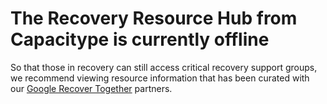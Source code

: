 # The Recovery Resource Hub from Capacitype is currently offline

So that those in recovery can still access critical recovery support groups, we recommend viewing resource information that has been curated with our <a href="https://recovertogether.withgoogle.com/?utm_source=houseads&utm_medium=ads&utm_campaign=onlineresources&gclid=Cj0KCQjwxtSSBhDYARIsAEn0thRL8RRpbBKm7RSX0eH0I87L4wMZES1axyoKtskrPW5FAjGfVr6v7g8aAhqeEALw_wcB#online-meetings">Google Recover Together</a> partners.
